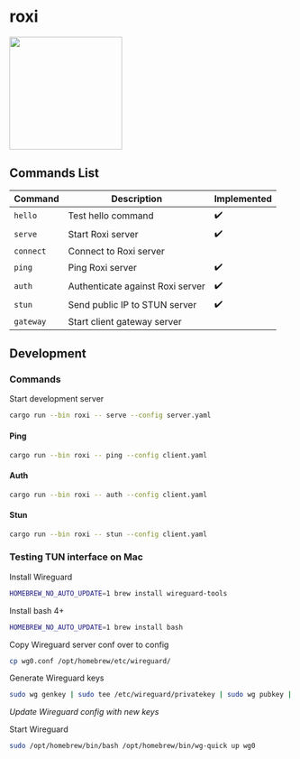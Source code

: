 # roxi

<image src="#" height="200px" />

## Commands List

| Command   | Description                         | Implemented |
|-----------|-------------------------------------|-------------|
| `hello`   | Test hello command                  | ✔️           |
| `serve`   | Start Roxi server                   | ✔️           |
| `connect` | Connect to Roxi server              |             |
| `ping`    | Ping Roxi server                    | ✔️           |
| `auth`    | Authenticate against Roxi server    | ✔️           |
| `stun`    | Send public IP to STUN server       | ✔️           |
| `gateway` | Start client gateway server         |             |

## Development

### Commands

Start development server

```sh
cargo run --bin roxi -- serve --config server.yaml
```

#### Ping

```sh
cargo run --bin roxi -- ping --config client.yaml
```

#### Auth

```sh
cargo run --bin roxi -- auth --config client.yaml
```

#### Stun

```sh
cargo run --bin roxi -- stun --config client.yaml
```

### Testing TUN interface on Mac

Install Wireguard

```sh
HOMEBREW_NO_AUTO_UPDATE=1 brew install wireguard-tools
```

Install bash 4+

```sh
HOMEBREW_NO_AUTO_UPDATE=1 brew install bash
```

Copy Wireguard server conf over to config

```sh
cp wg0.conf /opt/homebrew/etc/wireguard/
```

Generate Wireguard keys

```sh
sudo wg genkey | sudo tee /etc/wireguard/privatekey | sudo wg pubkey | sudo tee /etc/wireguard/publickey
```

*Update Wireguard config with new keys*

Start Wireguard

```sh
sudo /opt/homebrew/bin/bash /opt/homebrew/bin/wg-quick up wg0
```
